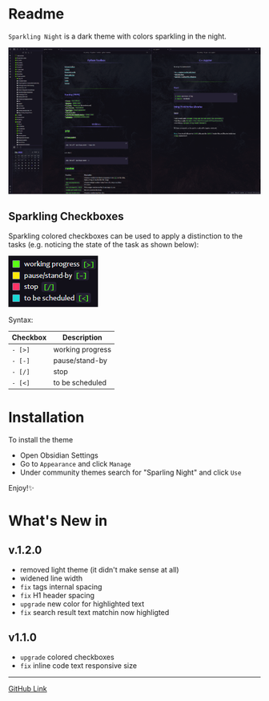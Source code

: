 # Readme

`Sparkling Night` is a dark theme with colors sparkling in the night. 

![img](img/sparkling_night.png)

## Sparkling Checkboxes

Sparkling colored checkboxes can be used to apply a distinction to the tasks (e.g. noticing the state of the task as shown below):

![img](img/checkboxes.png)

Syntax:

| Checkbox | Description |
|---|---|
|`- [>]` | working progress|
|`- [-]` | pause/stand-by|
|`- [/]` | stop |
|`- [<]` | to be scheduled |

# Installation

To install the theme

- Open Obsidian Settings
- Go to `Appearance` and click `Manage`
- Under community themes search for "Sparling Night" and click `Use`

Enjoy!✨


# What's New in 

## v.1.2.0

- removed light theme (it didn't make sense at all)
- widened line width
- `fix` tags internal spacing
- `fix` H1 header spacing
- `upgrade` new color for highlighted text
- `fix` search result text matchin now highligted

## v1.1.0

- `upgrade` colored checkboxes
- `fix` inline code text responsive size

---

[GitHub Link](git@github.com:isax785/obsidian-sparkling-night.git)